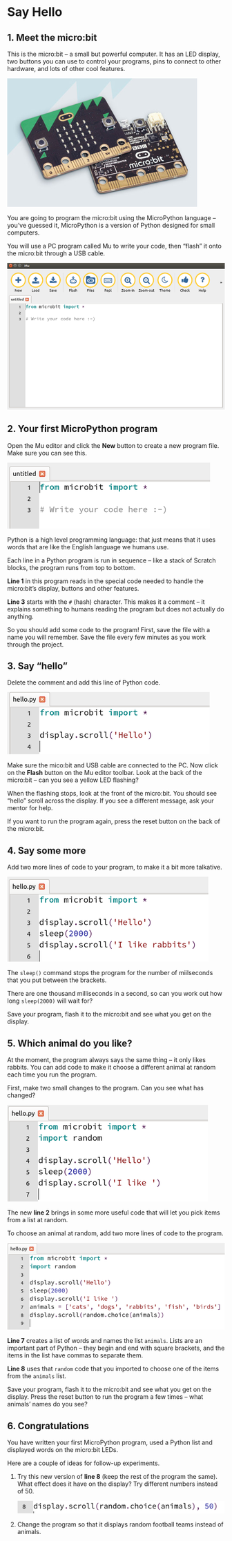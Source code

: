 # Say Hello



## 1. Meet the micro:bit

This is the micro:bit – a small but powerful computer. It has an LED display, two buttons you can use to control your programs, pins to connect to other hardware, and lots of other cool features.

![](./media/image1.png)

You are going to program the micro:bit using the MicroPython language – you’ve guessed it, MicroPython is a version of Python designed for small computers.

You will use a PC program called Mu to write your code, then “flash” it onto the micro:bit through a USB cable.

![](./media/image2.png)



## 2. Your first MicroPython program

Open the Mu editor and click the **New** button to create a new program file. Make sure you can see this.

![](./media/image3.png)

Python is a high level programming language: that just means that it uses words that are like the English language we humans use. 

Each line in a Python program is run in sequence – like a stack of Scratch blocks, the program runs from top to bottom.

**Line 1** in this program reads in the special code needed to handle the micro:bit’s display, buttons and other features.

**Line 3** starts with the `#` (hash) character. This makes it a comment – it explains something to humans reading the program but does not actually do anything.

So you should add some code to the program! First, save the file with a name you will remember. Save the file every few minutes as you work through the project.



## 3. Say “hello”

Delete the comment and add this line of Python code.

![](./media/image4.png)

Make sure the mico:bit and USB cable are connected to the PC. Now click on the **Flash** button on the Mu editor toolbar. Look at the back of the micro:bit – can you see a yellow LED flashing?

When the flashing stops, look at the front of the micro:bit. You should see “hello” scroll across the display. If you see a different message, ask your mentor for help.

If you want to run the program again, press the reset button on the back of the micro:bit.



## 4. Say some more

Add two more lines of code to your program, to make it a bit more talkative.

![](./media/image5.png)

The `sleep()` command stops the program for the number of miilseconds that you put between the brackets.

There are one thousand milliseconds in a second, so can you work out how long `sleep(2000)` will wait for?

Save your program, flash it to the micro:bit and see what you get on the display.



## 5. Which animal do you like?

At the moment, the program always says the same thing – it only likes rabbits. You can add code to make it choose a different animal at random each time you run the program.

First, make two small changes to the program. Can you see what has changed?

![](./media/image6.png)

The new **line 2** brings in some more useful code that will let you pick items from a list at random.

To choose an animal at random, add two more lines of code to the program.

![](./media/image7.png)

**Line 7** creates a list of words and names the list `animals`. Lists are an important part of Python – they begin and end with square brackets, and the items in the list have commas to separate them.

**Line 8** uses that `random` code that you imported to choose one of the items from the `animals` list.

Save your program, flash it to the micro:bit and see what you get on the display. Press the reset button to run the program a few times – what animals’ names do you see?



## 6. Congratulations

You have written your first MicroPython program, used a Python list and displayed words on the micro:bit LEDs.

Here are a couple of ideas for follow-up experiments.

1.  Try this new version of **line 8** (keep the rest of the program the same). What effect does it have on the display? Try different numbers instead of 50.
  
    ![](./media/image8.png)
    
2.  Change the program so that it displays random football teams instead of animals.


